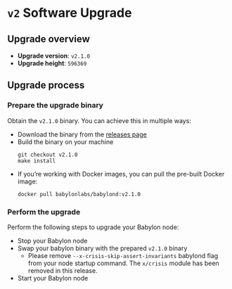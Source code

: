 # `v2` Software Upgrade

## Upgrade overview

- **Upgrade version**: `v2.1.0`
- **Upgrade height**: `596369`

## Upgrade process

### Prepare the upgrade binary

Obtain the `v2.1.0` binary. You can achieve this in multiple ways:
  - Download the binary from the [releases
    page](https://github.com/babylonlabs-io/babylon/releases/tag/v2.1.0)
  - Build the binary on your machine
    ```shell
    git checkout v2.1.0
    make install
    ```
  - If you’re working with Docker images, you can pull the pre-built Docker image:
    ```shell
    docker pull babylonlabs/babylond:v2.1.0
    ```

### Perform the upgrade

Perform the following steps to upgrade your Babylon node:
* Stop your Babylon node
* Swap your babylon binary with the prepared `v2.1.0` binary
  * Please remove `--x-crisis-skip-assert-invariants` babylond flag from your
    node startup command. The `x/crisis` module has been removed in this
    release.
* Start your Babylon node
